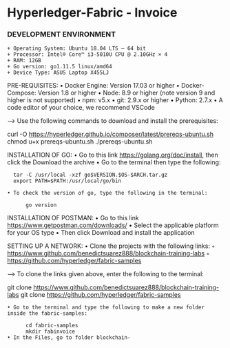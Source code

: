# Hyperledger-Fabric - Invoice

### DEVELOPMENT ENVIRONMENT
    + Operating System: Ubuntu 18.04 LTS – 64 bit
    + Processor: Intel® Core™ i3-5010U CPU @ 2.10GHz × 4
    + RAM: 12GB
    + Go version: go1.11.5 linux/amd64
    + Device Type: ASUS Laptop X455LJ

PRE-REQUISITES:
    • Docker Engine: Version 17.03 or higher
    • Docker-Compose: Version 1.8 or higher
    • Node: 8.9 or higher (note version 9 and higher is not supported)
    • npm: v5.x
    • git: 2.9.x or higher
    • Python: 2.7.x
    • A code editor of your choice, we recommend VSCode

--> Use the following commands to download and install the prerequisites:

curl -O https://hyperledger.github.io/composer/latest/prereqs-ubuntu.sh
chmod u+x prereqs-ubuntu.sh
./prereqs-ubuntu.sh

INSTALLATION OF GO:
    • Go to this link https://golang.org/doc/install,  then click the Download the archive
    • Go to the terminal then type the following:
      
      tar -C /usr/local -xzf go$VERSION.$OS-$ARCH.tar.gz
      export PATH=$PATH:/usr/local/go/bin
      
    • To check the version of go, type the following in the terminal:
          
          go version

INSTALLATION OF POSTMAN:
    • Go to this link https://www.getpostman.com/downloads/ 
    • Select the applicable platform for your OS type
    • Then click Download and install the application

SETTING UP A NETWORK:
    • Clone the projects with the following links:
        ◦ https://www.github.com/benedictsuarez888/blockchain-training-labs
        ◦ https://github.com/hyperledger/fabric-samples 
          
--> To clone the links given above, enter the following to the terminal:
	
git clone https://www.github.com/benedictsuarez888/blockchain-training-labs
git clone https://github.com/hyperledger/fabric-samples 


    • Go to the terminal and type the following to make a new folder inside the fabric-samples:

          cd fabric-samples
          mkdir fabinvoice
    • In the Files, go to folder blockchain-
